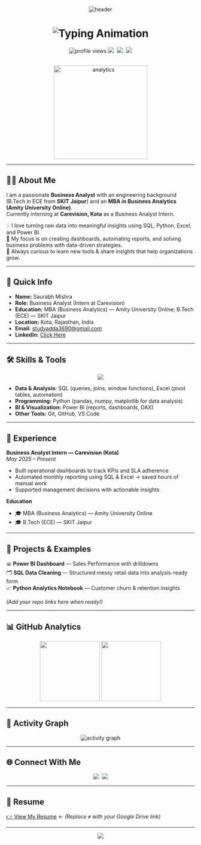 <div align="center">
  <img src="https://capsule-render.vercel.app/api?type=waving&color=0:764ba2,100:667eea&height=200&section=header&text=Saurabh%20Mishra&fontSize=72&fontAlignY=35&animation=twinkling&fontColor=ffffff" alt="header"/>
</div>

<h1 align="center">
  <img src="https://readme-typing-svg.herokuapp.com?font=Righteous&size=32&center=true&vCenter=true&width=600&height=70&duration=4000&lines=Hi+There!+👋;I'm+Saurabh+Mishra;Business+Analyst;MBA+in+Business+Analytics;Data+Enthusiast+📊" alt="Typing Animation"/>
</h1>

<div align="center">
  <img src="https://komarev.com/ghpvc/?username=SaurabhMishra&label=Profile%20Views&color=blue&style=for-the-badge" alt="profile views"/>
  <img src="https://img.shields.io/badge/Role-Business%20Analyst-blue?style=for-the-badge" />&nbsp;
  <img src="https://img.shields.io/badge/Location-Kota%2C%20India-informational?style=for-the-badge" />&nbsp;
  <img src="https://img.shields.io/badge/Focus-Data%20%26%20Analytics-brightgreen?style=for-the-badge" />
</div>

<br>

<p align="center">
  <img src="https://media.giphy.com/media/fvN5KrNcAC4eyXAnJS/giphy.gif" width="250" alt="analytics"/>
</p>

---

## 👨‍💼 About Me
I am a passionate **Business Analyst** with an engineering background (B.Tech in ECE from **SKIT Jaipur**) and an **MBA in Business Analytics (Amity University Online)**.  
Currently interning at **Carevision, Kota** as a Business Analyst Intern.  

💡 I love turning raw data into meaningful insights using SQL, Python, Excel, and Power BI.  
🌱 My focus is on creating dashboards, automating reports, and solving business problems with data-driven strategies.  
🚀 Always curious to learn new tools & share insights that help organizations grow.  

---

## 📌 Quick Info
- **Name:** Saurabh Mishra  
- **Role:** Business Analyst (Intern at Carevision)  
- **Education:** MBA (Business Analytics) — Amity University Online; B.Tech (ECE) — SKIT Jaipur  
- **Location:** Kota, Rajasthan, India  
- **Email:** studyadda3690@gmail.com  
- **LinkedIn:** [Click Here](https://www.linkedin.com/in/saurabh-mishra-sm)

---

## 🛠️ Skills & Tools
<div align="center">
  <img src="https://skillicons.dev/icons?i=python,sql,powerbi,excel,git,github,vscode&theme=dark" />
</div>

- **Data & Analysis:** SQL (queries, joins, window functions), Excel (pivot tables, automation)  
- **Programming:** Python (pandas, numpy, matplotlib for data analysis)  
- **BI & Visualization:** Power BI (reports, dashboards, DAX)  
- **Other Tools:** Git, GitHub, VS Code  

---

## 💼 Experience
**Business Analyst Intern — Carevision (Kota)**  
*May 2025 – Present*  
- Built operational dashboards to track KPIs and SLA adherence  
- Automated monthly reporting using SQL & Excel → saved hours of manual work  
- Supported management decisions with actionable insights  

**Education**  
- 🎓 MBA (Business Analytics) — Amity University Online  
- 🎓 B.Tech (ECE) — SKIT Jaipur  

---

## 🚀 Projects & Examples
📊 **Power BI Dashboard** — Sales Performance with drilldowns  
🗂️ **SQL Data Cleaning** — Structured messy retail data into analysis-ready form  
📈 **Python Analytics Notebook** — Customer churn & retention insights  

*(Add your repo links here when ready!)*  

---

## 📊 GitHub Analytics
<div align="center">
  <img src="https://github-readme-stats.vercel.app/api?username=SaurabhMishra&show_icons=true&theme=radical" height="160" />
  <img src="https://streak-stats.demolab.com?user=SaurabhMishra&theme=radical&border_radius=10" height="160" />
</div>

---

## 🌟 Activity Graph
<div align="center">
  <img src="https://github-readme-activity-graph.vercel.app/graph?username=SaurabhMishra&bg_color=0d1117&color=5bcdec&line=5bcdec&point=ffffff&area=true&hide_border=true&theme=react-dark" alt="activity graph"/>
</div>

---

## 🌐 Connect With Me
<p align="center">
  <a href="mailto:studyadda3690@gmail.com" target="_blank"><img src="https://img.shields.io/badge/Gmail-D14836?style=for-the-badge&logo=gmail&logoColor=white" /></a>&nbsp;
  <a href="https://www.linkedin.com/in/saurabh-mishra-sm" target="_blank"><img src="https://img.shields.io/badge/LinkedIn-0A66C2?style=for-the-badge&logo=linkedin&logoColor=white" /></a>
</p>

---

## 📄 Resume
[👉 View My Resume](#) ← *(Replace `#` with your Google Drive link)*  

---

<div align="center">
  <img src="https://capsule-render.vercel.app/api?type=waving&color=0:667eea,100:764ba2&height=120&section=footer" />
</div>
